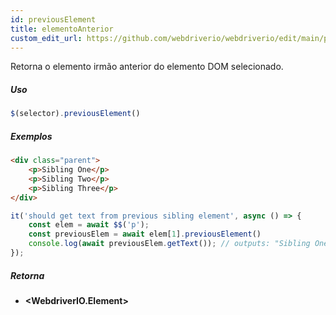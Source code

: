 ```yaml
---
id: previousElement
title: elementoAnterior
custom_edit_url: https://github.com/webdriverio/webdriverio/edit/main/packages/webdriverio/src/commands/element/previousElement.ts
---
```


Retorna o elemento irmão anterior do elemento DOM selecionado.

##### Uso

```js
$(selector).previousElement()
```

##### Exemplos

```html title="index.html"
<div class="parent">
    <p>Sibling One</p>
    <p>Sibling Two</p>
    <p>Sibling Three</p>
</div>
```

```js title="previousElement.js"
it('should get text from previous sibling element', async () => {
    const elem = await $$('p');
    const previousElem = await elem[1].previousElement()
    console.log(await previousElem.getText()); // outputs: "Sibling One"
});
```

##### Retorna

- **&lt;WebdriverIO.Element&gt;**